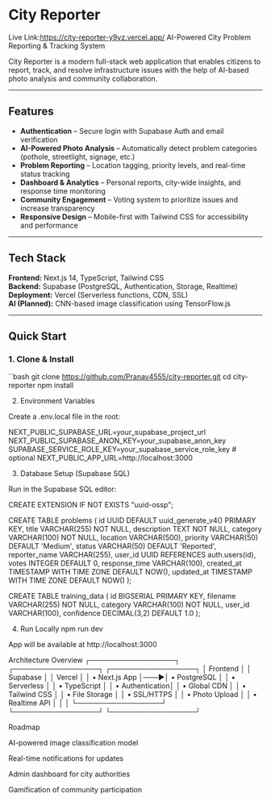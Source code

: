 # City Reporter  
Live Link:https://city-reporter-y9yz.vercel.app/
AI-Powered City Problem Reporting & Tracking System

City Reporter is a modern full-stack web application that enables citizens to report, track, and resolve infrastructure issues with the help of AI-based photo analysis and community collaboration.

---

## Features

- **Authentication** – Secure login with Supabase Auth and email verification  
- **AI-Powered Photo Analysis** – Automatically detect problem categories (pothole, streetlight, signage, etc.)  
- **Problem Reporting** – Location tagging, priority levels, and real-time status tracking  
- **Dashboard & Analytics** – Personal reports, city-wide insights, and response time monitoring  
- **Community Engagement** – Voting system to prioritize issues and increase transparency  
- **Responsive Design** – Mobile-first with Tailwind CSS for accessibility and performance  

---

## Tech Stack

**Frontend:** Next.js 14, TypeScript, Tailwind CSS  
**Backend:** Supabase (PostgreSQL, Authentication, Storage, Realtime)  
**Deployment:** Vercel (Serverless functions, CDN, SSL)  
**AI (Planned):** CNN-based image classification using TensorFlow.js  

---

## Quick Start

### 1. Clone & Install
``bash
git clone https://github.com/Pranav4555/city-reporter.git
cd city-reporter
npm install

2. Environment Variables

Create a .env.local file in the root:

NEXT_PUBLIC_SUPABASE_URL=your_supabase_project_url
NEXT_PUBLIC_SUPABASE_ANON_KEY=your_supabase_anon_key
SUPABASE_SERVICE_ROLE_KEY=your_supabase_service_role_key  # optional
NEXT_PUBLIC_APP_URL=http://localhost:3000

3. Database Setup (Supabase SQL)

Run in the Supabase SQL editor:

CREATE EXTENSION IF NOT EXISTS "uuid-ossp";

CREATE TABLE problems (
  id UUID DEFAULT uuid_generate_v4() PRIMARY KEY,
  title VARCHAR(255) NOT NULL,
  description TEXT NOT NULL,
  category VARCHAR(100) NOT NULL,
  location VARCHAR(500),
  priority VARCHAR(50) DEFAULT 'Medium',
  status VARCHAR(50) DEFAULT 'Reported',
  reporter_name VARCHAR(255),
  user_id UUID REFERENCES auth.users(id),
  votes INTEGER DEFAULT 0,
  response_time VARCHAR(100),
  created_at TIMESTAMP WITH TIME ZONE DEFAULT NOW(),
  updated_at TIMESTAMP WITH TIME ZONE DEFAULT NOW()
);

CREATE TABLE training_data (
  id BIGSERIAL PRIMARY KEY,
  filename VARCHAR(255) NOT NULL,
  category VARCHAR(100) NOT NULL,
  user_id VARCHAR(100),
  confidence DECIMAL(3,2) DEFAULT 1.0
);

4. Run Locally
npm run dev


App will be available at http://localhost:3000

Architecture Overview
┌─────────────────┐    ┌─────────────────┐    ┌─────────────────┐
│   Frontend      │    │   Supabase      │    │   Vercel        │
│ • Next.js App   │───▶│ • PostgreSQL    │    │ • Serverless    │
│ • TypeScript    │    │ • Authentication│    │ • Global CDN    │
│ • Tailwind CSS  │    │ • File Storage  │    │ • SSL/HTTPS     │
│ • Photo Upload  │    │ • Realtime API  │    │                 │
└─────────────────┘    └─────────────────┘    └─────────────────┘


Roadmap

AI-powered image classification model

Real-time notifications for updates

Admin dashboard for city authorities

Gamification of community participation
